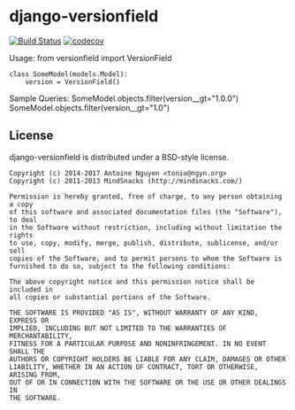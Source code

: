 django-versionfield
====

[![Build Status](https://travis-ci.org/termius/django-versionfield.svg?branch=master)](https://travis-ci.org/termius/django-versionfield)
[![codecov](https://codecov.io/gh/termius/django-versionfield/branch/master/graph/badge.svg)](https://codecov.io/gh/termius/django-versionfield)

Usage:
    from versionfield import VersionField

    class SomeModel(models.Model):
        version = VersionField()

Sample Queries:
    SomeModel.objects.filter(version__gt="1.0.0")
    SomeModel.objects.filter(version__gt="1.0")
    
License
-------

django-versionfield is distributed under a BSD-style license.

    Copyright (c) 2014-2017 Antoine Nguyen <tonio@ngyn.org>
    Copyright (c) 2011-2013 MindSnacks (http://mindsnacks.com/)
        
    Permission is hereby granted, free of charge, to any person obtaining a copy
    of this software and associated documentation files (the "Software"), to deal
    in the Software without restriction, including without limitation the rights
    to use, copy, modify, merge, publish, distribute, sublicense, and/or sell
    copies of the Software, and to permit persons to whom the Software is
    furnished to do so, subject to the following conditions:
    
    The above copyright notice and this permission notice shall be included in
    all copies or substantial portions of the Software.
    
    THE SOFTWARE IS PROVIDED "AS IS", WITHOUT WARRANTY OF ANY KIND, EXPRESS OR
    IMPLIED, INCLUDING BUT NOT LIMITED TO THE WARRANTIES OF MERCHANTABILITY,
    FITNESS FOR A PARTICULAR PURPOSE AND NONINFRINGEMENT. IN NO EVENT SHALL THE
    AUTHORS OR COPYRIGHT HOLDERS BE LIABLE FOR ANY CLAIM, DAMAGES OR OTHER
    LIABILITY, WHETHER IN AN ACTION OF CONTRACT, TORT OR OTHERWISE, ARISING FROM,
    OUT OF OR IN CONNECTION WITH THE SOFTWARE OR THE USE OR OTHER DEALINGS IN
    THE SOFTWARE.
